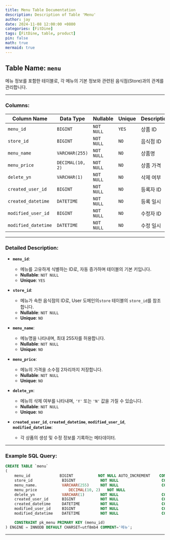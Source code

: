 ```yaml
---
title: Menu Table Documentation
description: Description of Table 'Menu'
author: jay
date: 2024-11-08 12:00:00 +0800
categories: [FitDine]
tags: [FitDine, table, product]
pin: false
math: true
mermaid: true
---
```



## Table Name: `menu`

메뉴 정보를 포함한 테이블로, 각 메뉴의 기본 정보와 관련된 음식점(Store)과의 관계를 관리합니다.

---

### Columns:

| **Column Name**     | **Data Type**    | **Nullable** | **Unique** | **Description** |
|---------------------|------------------|--------------|------------|-----------------|
| `menu_id`           | `BIGINT`         | `NOT NULL`   | `YES`      | 상품 ID           |
| `store_id`          | `BIGINT`         | `NOT NULL`   | `NO`       | 음식점 ID          |
| `menu_name`         | `VARCHAR(255)`   | `NOT NULL`   | `NO`       | 상품명             |
| `menu_price`        | `DECIMAL(10, 2)` | `NOT NULL`   | `NO`       | 상품 가격           |
| `delete_yn`         | `VARCHAR(1)`     | `NOT NULL`   | `NO`       | 삭제 여부           |
| `created_user_id`   | `BIGINT`         | `NOT NULL`   | `NO`       | 등록자 ID          |
| `created_datetime`  | `DATETIME`       | `NOT NULL`   | `NO`       | 등록 일시           |
| `modified_user_id`  | `BIGINT`         | `NOT NULL`   | `NO`       | 수정자 ID          |
| `modified_datetime` | `DATETIME`       | `NOT NULL`   | `NO`       | 수정 일시           |

---

### Detailed Description:

- **`menu_id`**:
  - 메뉴를 고유하게 식별하는 ID로, 자동 증가하며 테이블의 기본 키입니다.
  - **Nullable**: `NOT NULL`
  - **Unique**: `YES`

- **`store_id`**:
  - 메뉴가 속한 음식점의 ID로, User 도메인의`store` 테이블의 `store_id`를 참조합니다.
  - **Nullable**: `NOT NULL`
  - **Unique**: `NO`

- **`menu_name`**:
  - 메뉴명을 나타내며, 최대 255자를 허용합니다.
  - **Nullable**: `NOT NULL`
  - **Unique**: `NO`

- **`menu_price`**:
  - 메뉴의 가격을 소수점 2자리까지 저장합니다.
  - **Nullable**: `NOT NULL`
  - **Unique**: `NO`

- **`delete_yn`**:
  - 메뉴의 삭제 여부를 나타내며, `'Y'` 또는 `'N'` 값을 가질 수 있습니다.
  - **Nullable**: `NOT NULL`
  - **Unique**: `NO`

- **`created_user_id`**, **`created_datetime`**, **`modified_user_id`**, **`modified_datetime`**:
  - 각 상품의 생성 및 수정 정보를 기록하는 메타데이터.

---

### Example SQL Query:

```sql
CREATE TABLE `menu`
(
    menu_id           	BIGINT           NOT NULL AUTO_INCREMENT    COMMENT '메뉴 ID',
    store_id             BIGINT           NOT NULL                   COMMENT '음식점 ID',
    menu_name.           VARCHAR(255)     NOT NULL                   COMMENT '메뉴명',
    menu_price  	        DECIMAL(10, 2)   NOT NULL                   COMMENT  '메뉴 가격',
    delete_yn            VARCHAR(1)       NOT NULL                   COMMENT '삭제 여부',
    created_user_id      BIGINT           NOT NULL                   COMMENT '등록자 ID',
    created_datetime     DATETIME         NOT NULL                   COMMENT '등록 일시',
    modified_user_id     BIGINT           NOT NULL                   COMMENT '수정자 ID',
    modified_datetime    DATETIME         NOT NULL                   COMMENT '수정 일시',

    CONSTRAINT pk_menu PRIMARY KEY (menu_id)
) ENGINE = INNODB DEFAULT CHARSET=utf8mb4 COMMENT='메뉴';
```

---


